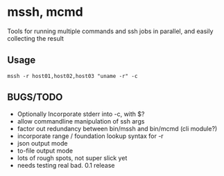 mssh, mcmd
==========


Tools for running multiple commands and ssh jobs in parallel, and easily collecting the result

Usage
-----


<code>mssh -r  host01,host02,host03 "uname -r" -c</code>

BUGS/TODO
---------


 * Optionally Incorporate stderr into -c, with $?
 * allow commandline manipulation of ssh args
 * factor out redundancy between bin/mssh and bin/mcmd (cli module?)
 * incorporate range / foundation lookup syntax for -r
 * json output mode
 * to-file output mode
 * lots of rough spots, not super slick yet
 * needs testing real bad. 0.1 release

